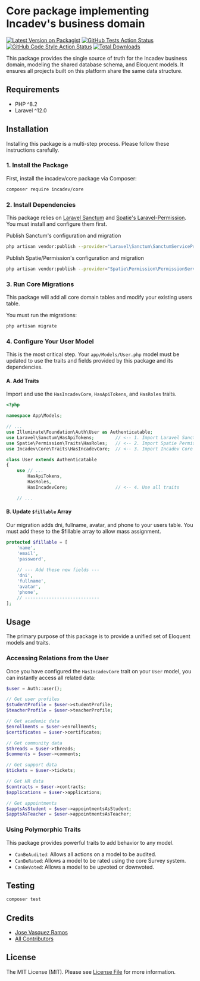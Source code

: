 # Core package implementing Incadev's business domain

[![Latest Version on Packagist](https://img.shields.io/packagist/v/incadev/core.svg?style=flat-square)](https://packagist.org/packages/incadev/core)
[![GitHub Tests Action Status](https://img.shields.io/github/actions/workflow/status/josevasquezramos/incadev-core/run-tests.yml?branch=main&label=tests&style=flat-square)](https://github.com/josevasquezramos/incadev-core/actions?query=workflow%3Arun-tests+branch%3Amain)
[![GitHub Code Style Action Status](https://img.shields.io/github/actions/workflow/status/josevasquezramos/incadev-core/fix-php-code-style-issues.yml?branch=main&label=code%20style&style=flat-square)](https://github.com/josevasquezramos/incadev-core/actions?query=workflow%3A"Fix+PHP+code+style+issues"+branch%3Amain)
[![Total Downloads](https://img.shields.io/packagist/dt/incadev/core.svg?style=flat-square)](https://packagist.org/packages/incadev/core)

This package provides the single source of truth for the Incadev business domain, modeling the shared database schema, and Eloquent models. It ensures all projects built on this platform share the same data structure.

## Requirements

- PHP ^8.2
- Laravel ^12.0

## Installation

Installing this package is a multi-step process. Please follow these instructions carefully.

### 1. Install the Package

First, install the incadev/core package via Composer:

```bash
composer require incadev/core
```

### 2. Install Dependencies

This package relies on [Laravel Sanctum](https://laravel.com/docs/12.x/sanctum) and [Spatie's Laravel-Permission](https://spatie.be/docs/laravel-permission/v6/installation-laravel). You must install and configure them first.

Publish Sanctum's configuration and migration

```bash
php artisan vendor:publish --provider="Laravel\Sanctum\SanctumServiceProvider"
```

Publish Spatie/Permission's configuration and migration

```bash
php artisan vendor:publish --provider="Spatie\Permission\PermissionServiceProvider"
```

### 3. Run Core Migrations

This package will add all core domain tables and modify your existing users table.

You must run the migrations:

```bash
php artisan migrate
```

### 4. Configure Your User Model

This is the most critical step. Your `app/Models/User.php` model must be updated to use the traits and fields provided by this package and its dependencies.

#### A. Add Traits

Import and use the `HasIncadevCore`, `HasApiTokens`, and `HasRoles` traits.

```php
<?php

namespace App\Models;

// ...
use Illuminate\Foundation\Auth\User as Authenticatable;
use Laravel\Sanctum\HasApiTokens;        // <-- 1. Import Laravel Sanctum
use Spatie\Permission\Traits\HasRoles;   // <-- 2. Import Spatie Permission
use Incadev\Core\Traits\HasIncadevCore;  // <-- 3. Import Incadev Core

class User extends Authenticatable
{
    use // ...
        HasApiTokens,
        HasRoles,
        HasIncadevCore;                  // <-- 4. Use all traits

    // ...
```

#### B. Update `$fillable` Array

Our migration adds dni, fullname, avatar, and phone to your users table. You must add these to the $fillable array to allow mass assignment.

```php
protected $fillable = [
    'name',
    'email',
    'password',
    
    // --- Add these new fields ---
    'dni',
    'fullname',
    'avatar',
    'phone',
    // ----------------------------
];
```

## Usage

The primary purpose of this package is to provide a unified set of Eloquent models and traits.

### Accessing Relations from the User

Once you have configured the `HasIncadevCore` trait on your `User` model, you can instantly access all related data:

```php
$user = Auth::user();

// Get user profiles
$studentProfile = $user->studentProfile;
$teacherProfile = $user->teacherProfile;

// Get academic data
$enrollments = $user->enrollments;
$certificates = $user->certificates;

// Get community data
$threads = $user->threads;
$comments = $user->comments;

// Get support data
$tickets = $user->tickets;

// Get HR data
$contracts = $user->contracts;
$applications = $user->applications;

// Get appointments
$apptsAsStudent = $user->appointmentsAsStudent;
$apptsAsTeacher = $user->appointmentsAsTeacher;
```

### Using Polymorphic Traits

This package provides powerful traits to add behavior to any model.

- `CanBeAudited`: Allows all actions on a model to be audited.
- `CanBeRated`: Allows a model to be rated using the core Survey system.
- `CanBeVoted`: Allows a model to be upvoted or downvoted.

## Testing

```bash
composer test
```

## Credits

- [Jose Vasquez Ramos](https://github.com/josevasquezramos)
- [All Contributors](../../contributors)

## License

The MIT License (MIT). Please see [License File](LICENSE.md) for more information.
